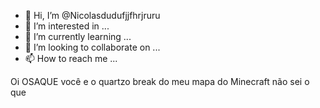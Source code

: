 - 👋 Hi, I’m @Nicolasdudufjjfhrjruru
- 👀 I’m interested in ...
- 🌱 I’m currently learning ...
- 💞️ I’m looking to collaborate on ...
- 📫 How to reach me ...

<!---
Nicolasdudufjjfhrjruru/Nicolasdudufjjfhrjruru is a ✨ special ✨ repository because its `README.md` (this file) appears on your GitHub profile.
You can click the Preview link to take a look at your changes.
--->Oi OSAQUE você e o quartzo break do meu mapa do Minecraft não sei o que 
